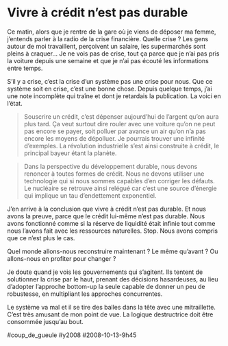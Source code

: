 # Vivre à crédit n’est pas durable

Ce matin, alors que je rentre de la gare où je viens de déposer ma femme, j’entends parler à la radio de la crise financière. Quelle crise ? Les gens autour de moi travaillent, perçoivent un salaire, les supermarchés sont pleins à craquer… Je ne vois pas de crise, tout ça parce que je n’ai pas pris la voiture depuis une semaine et que je n’ai pas écouté les informations entre temps.

S’il y a crise, c’est la crise d’un système pas une crise pour nous. Que ce système soit en crise, c’est une bonne chose. Depuis quelque temps, j’ai une note incomplète qui traîne et dont je retardais la publication. La voici en l’état.

> Souscrire un crédit, c’est dépenser aujourd’hui de l’argent qu’on aura plus tard. Ça veut surtout dire rouler avec une voiture qu’on ne peut pas encore se payer, soit polluer par avance un air qu’on n’a pas encore les moyens de dépolluer. Je pourrais trouver une infinité d’exemples. La révolution industrielle s’est ainsi construite à crédit, le principal bayeur étant la planète.

> Dans la perspective du développement durable, nous devons renoncer à toutes formes de crédit. Nous ne devons utiliser une technologie qui si nous sommes capables d’en corriger les défauts. Le nucléaire se retrouve ainsi relégué car c’est une source d’énergie qui implique un tau d’endettement exponentiel.

J’en arrive à la conclusion que vivre à crédit n’est pas durable. Et nous avons la preuve, parce que le crédit lui-même n’est pas durable. Nous avons fonctionné comme si la réserve de liquidité était infinie tout comme nous l’avons fait avec les ressources naturelles. Stop. Nous avons compris que ce n’est plus le cas.

Quel monde allons-nous reconstruire maintenant ? Le même qu’avant ? Ou allons-nous en profiter pour changer ?

Je doute quand je vois les gouvernements qui s’agitent. Ils tentent de solutionner la crise par le haut, prenant des décisions hasardeuses, au lieu d’adopter l’approche bottom-up la seule capable de donner un peu de robustesse, en multipliant les approches concurrentes.

Le système va mal et il se tire des balles dans la tête avec une mitraillette. C’est très amusant de mon point de vue. La logique destructrice doit être consommée jusqu’au bout.

#coup_de_gueule #y2008 #2008-10-13-9h45
